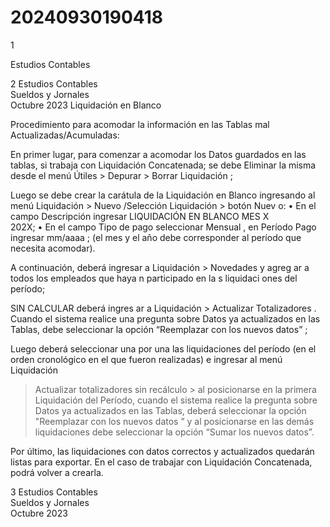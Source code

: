 # 20240930190418

 1 
 
  
Estudios Contables  


 
 
 
 2 Estudios Contables  
Sueldos y Jornales  
Octubre  2023 Liquidación en Blanco  
 
Procedimiento para acomodar la información en las Tablas mal 
Actualizadas/Acumuladas:  
 
En primer lugar, para comenzar a acomodar los Datos guardados en las tablas, 
si trabaja con Liquidación Concatenada; se debe Eliminar la misma  desde el 
menú Útiles > Depurar > Borrar Liquidación ; 
 
Luego se debe crear la carátula de la Liquidación en Blanco ingresando  al 
menú Liquidación > Nuevo /Selección Liquidación > botón  Nuev o: 
• En el campo Descripción ingresar LIQUIDACIÓN EN BLANCO MES X  
202X; 
• En el campo Tipo de pago  seleccionar Mensual , en Período Pago  
ingresar mm/aaaa ; (el mes y el año debe corresponder al período que 
necesita acomodar).  
 
A continuación, deberá  ingresar  a Liquidación > Novedades  y agreg ar a todos 
los empleados que haya n participado en la s liquidaci ones  del período;  
 
SIN CALCULAR deberá  ingres ar a Liquidación > Actualizar Totalizadores . 
Cuando el sistema realice una pregunta sobre Datos ya actualizados en las 
Tablas, debe seleccionar la opción “Reemplazar con los nuevos datos” ; 
 
Luego deberá seleccionar una por una las liquidaciones del período (en el 
orden cronológico en el que fueron realizadas) e ingresar al menú Liquidación 
> Actualizar totalizadores sin recálculo  > al posicionarse en la primera 
Liquidación del Período, cuando el sistema realice la pregunta sobre Datos ya 
actualizados en las Tablas, deberá seleccionar la opción  "Reemplazar con los 
nuevos datos ” y al posicionarse en las demás liquidaciones debe seleccionar 
la opción “Sumar los nuevos datos”.  
 
Por último,  las liquidaciones con datos correctos y actualizados quedarán 
listas para exportar.  En el caso de trabajar con Liquidación Concatenada, 
podrá volver a crearla.  
 

 
 
 
 3 Estudios Contables  
Sueldos y Jornales  
Octubre  2023  

